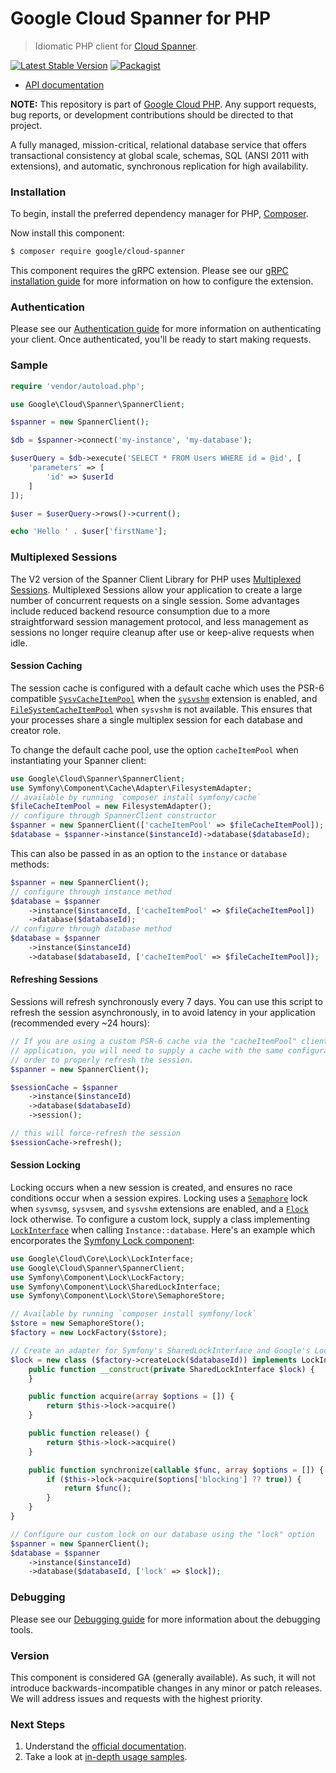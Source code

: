 # Google Cloud Spanner for PHP

> Idiomatic PHP client for [Cloud Spanner](https://cloud.google.com/spanner/).

[![Latest Stable Version](https://poser.pugx.org/google/cloud-spanner/v/stable)](https://packagist.org/packages/google/cloud-spanner) [![Packagist](https://img.shields.io/packagist/dm/google/cloud-spanner.svg)](https://packagist.org/packages/google/cloud-spanner)

* [API documentation](https://cloud.google.com/php/docs/reference/cloud-spanner/latest)

**NOTE:** This repository is part of [Google Cloud PHP](https://github.com/googleapis/google-cloud-php). Any
support requests, bug reports, or development contributions should be directed to
that project.

A fully managed, mission-critical, relational database service that offers transactional consistency at global scale,
schemas, SQL (ANSI 2011 with extensions), and automatic, synchronous replication for high availability.

### Installation

To begin, install the preferred dependency manager for PHP, [Composer](https://getcomposer.org/).

Now install this component:

```sh
$ composer require google/cloud-spanner
```

This component requires the gRPC extension. Please see our [gRPC installation guide](https://cloud.google.com/php/grpc)
for more information on how to configure the extension.

### Authentication

Please see our [Authentication guide](https://github.com/googleapis/google-cloud-php/blob/main/AUTHENTICATION.md) for more information
on authenticating your client. Once authenticated, you'll be ready to start making requests.

### Sample

```php
require 'vendor/autoload.php';

use Google\Cloud\Spanner\SpannerClient;

$spanner = new SpannerClient();

$db = $spanner->connect('my-instance', 'my-database');

$userQuery = $db->execute('SELECT * FROM Users WHERE id = @id', [
    'parameters' => [
        'id' => $userId
    ]
]);

$user = $userQuery->rows()->current();

echo 'Hello ' . $user['firstName'];
```

### Multiplexed Sessions

The V2 version of the Spanner Client Library for PHP uses [Multiplexed Sessions][mux-sessions]. Multiplexed Sessions
allow your application to create a large number of concurrent requests on a single session. Some advantages include
reduced backend resource consumption due to a more straightforward session management protocol, and less management
as sessions no longer require cleanup after use or keep-alive requests when idle.

#### Session Caching

The session cache is configured with a default cache which uses the PSR-6 compatible [`SysvCacheItemPool`][sysv-cache]
when the [`sysvshm`][sysvshm] extension is enabled, and [`FileSystemCacheItemPool`][file-cache] when `sysvshm` is not
available. This ensures that your processes share a single multiplex session for each database and creator role.

To change the default cache pool, use the option `cacheItemPool` when instantiating your Spanner client:

```php
use Google\Cloud\Spanner\SpannerClient;
use Symfony\Component\Cache\Adapter\FilesystemAdapter;
// available by running `composer install symfony/cache`
$fileCacheItemPool = new FilesystemAdapter();
// configure through SpannerClient constructor
$spanner = new SpannerClient(['cacheItemPool' => $fileCacheItemPool]);
$database = $spanner->instance($instanceId)->database($databaseId);
```

This can also be passed in as an option to the `instance` or `database` methods:
```php
$spanner = new SpannerClient();
// configure through instance method
$database = $spanner
    ->instance($instanceId, ['cacheItemPool' => $fileCacheItemPool])
    ->database($databaseId);
// configure through database method
$database = $spanner
    ->instance($instanceId)
    ->database($databaseId, ['cacheItemPool' => $fileCacheItemPool]);
```

[sysvshm]: https://www.php.net/manual/en/book.sem.php
[file-cache]: https://github.com/googleapis/google-auth-library-php/blob/main/src/Cache/FileSystemCacheItemPool.php
[sysv-cache]: https://github.com/googleapis/google-auth-library-php/blob/main/src/Cache/SysVCacheItemPool.php

#### Refreshing Sessions

Sessions will refresh synchronously every 7 days. You can use this script to refresh the session asynchronously, in
to avoid latency in your application (recommended every ~24 hours):

```php
// If you are using a custom PSR-6 cache via the "cacheItemPool" client option in your
// application, you will need to supply a cache with the same configuration here in
// order to properly refresh the session.
$spanner = new SpannerClient();

$sessionCache = $spanner
    ->instance($instanceId)
    ->database($databaseId)
    ->session();

// this will force-refresh the session
$sessionCache->refresh();
```

[mux-sessions]: https://cloud.google.com/spanner/docs/sessions#multiplexed_sessions

#### Session Locking

Locking occurs when a new session is created, and ensures no race conditions occur when a session expires.
Locking uses a [`Semaphore`][sem-lock] lock when `sysvmsg`, `sysvsem`, and `sysvshm` extensions are enabled, and a
[`Flock`][flock-lock] lock otherwise. To configure a custom lock, supply a class implementing
[`LockInterface`][lock-interface] when calling `Instance::database`. Here's an example which encorporates the
[Symfony Lock component][symfony-lock]:

```php
use Google\Cloud\Core\Lock\LockInterface;
use Google\Cloud\Spanner\SpannerClient;
use Symfony\Component\Lock\LockFactory;
use Symfony\Component\Lock\SharedLockInterface;
use Symfony\Component\Lock\Store\SemaphoreStore;

// Available by running `composer install symfony/lock`
$store = new SemaphoreStore();
$factory = new LockFactory($store);

// Create an adapter for Symfony's SharedLockInterface and Google's LockInterface
$lock = new class ($factory->createLock($databaseId)) implements LockInterface {
    public function __construct(private SharedLockInterface $lock) {
    }

    public function acquire(array $options = []) {
        return $this->lock->acquire()
    }

    public function release() {
        return $this->lock->acquire()
    }

    public function synchronize(callable $func, array $options = []) {
        if ($this->lock->acquire($options['blocking'] ?? true)) {
            return $func();
        }
    }
}

// Configure our custom lock on our database using the "lock" option
$spanner = new SpannerClient();
$database = $spanner
    ->instance($instanceId)
    ->database($databaseId, ['lock' => $lock]);
```

[sem-lock]: https://github.com/googleapis/google-cloud-php/blob/main/Core/src/Lock/SemaphoreLock.php
[flock-lock]: https://github.com/googleapis/google-cloud-php/blob/main/Core/src/Lock/FlockLock.php
[lock-interface]: https://github.com/googleapis/google-cloud-php/blob/main/Core/src/Lock/LockInterface.php
[symfony-lock]: https://symfony.com/doc/current/components/lock.html

### Debugging

Please see our [Debugging guide](https://github.com/googleapis/google-cloud-php/blob/main/DEBUG.md)
for more information about the debugging tools.

### Version

This component is considered GA (generally available). As such, it will not introduce backwards-incompatible changes in
any minor or patch releases. We will address issues and requests with the highest priority.

### Next Steps

1. Understand the [official documentation](https://cloud.google.com/spanner/docs/).
2. Take a look at [in-depth usage samples](https://github.com/GoogleCloudPlatform/php-docs-samples/tree/master/spanner/).
